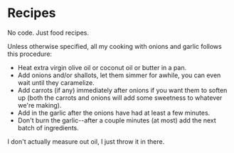 # Recipes

No code. Just food recipes.

Unless otherwise specified, all my cooking with onions and garlic follows this procedure:

- Heat extra virgin olive oil or coconut oil or butter in a pan.
- Add onions and/or shallots, let them simmer for awhile, you can even wait until they caramelize.
- Add carrots (if any) immediately after onions if you want them to soften up (both the carrots and onions will add some sweetness to whatever we're making).
- Add in the garlic after the onions have had at least a few minutes.
- Don't burn the garlic--after a couple minutes (at most) add the next batch of ingredients.

I don't actually measure out oil, I just throw it in there.
